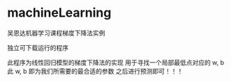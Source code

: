 # machineLearning
吴恩达机器学习课程梯度下降法实例

独立可下载运行的程序

此程序为线性回归模型的梯度下降法的实现
用于寻找一个局部最低点对应的 w, b 
此 w, b 即为我们所需要的最合适的参数
之后进行预测即可！！！
